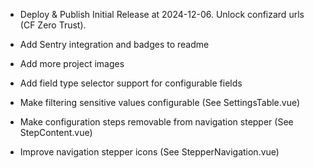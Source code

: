 - Deploy & Publish Initial Release at 2024-12-06. Unlock confizard urls (CF Zero Trust).

- Add Sentry integration and badges to readme
- Add more project images
- Add field type selector support for configurable fields
- Make filtering sensitive values configurable (See SettingsTable.vue)
- Make configuration steps removable from navigation stepper (See StepContent.vue)
- Improve navigation stepper icons (See StepperNavigation.vue)
